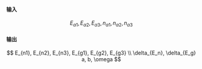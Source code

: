 ####                                          输入

$$
E_{\alpha1}, E_{\alpha2}, E_{\alpha3}, n_{\alpha1}, n_{\alpha2}, n_{\alpha3}
$$

####                                          输出

$$
E_{n1}, E_{n2}, E_{n3}, E_{g1}, E_{g2}, E_{g3} \\
\delta_{E_n}, \delta_{E_g}
a, b, \omega
$$


